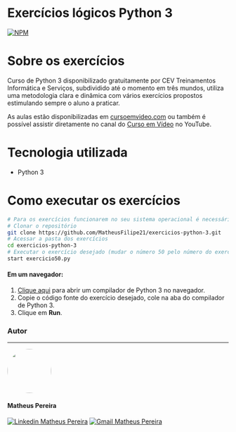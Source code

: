 # Exercícios lógicos Python 3
[![NPM](https://img.shields.io/npm/l/react)](https://github.com/MatheusFilipe21/exercicios-python-3/blob/master/LICENSE)

# Sobre os exercícios
Curso de Python 3 disponibilizado gratuitamente por CEV Treinamentos Informática e Serviços, subdividido até o momento em três mundos, utiliza uma metodologia clara e dinâmica com vários exercícios propostos estimulando sempre o aluno a praticar.

As aulas estão disponibilizadas em [cursoemvideo.com](https://www.cursoemvideo.com/ "cursoemvideo.com") ou também é possível assistir diretamente no canal do [Curso em Vídeo](https://www.youtube.com/channel/UCrWvhVmt0Qac3HgsjQK62FQ "Curso em Vídeo") no YouTube.

# Tecnologia utilizada

- Python 3

# Como executar os exercícios

```bash
# Para os exercícios funcionarem no seu sistema operacional é necessário ter o Python 3 instalado
# Clonar o repositório
git clone https://github.com/MatheusFilipe21/exercicios-python-3.git
# Acessar a pasta dos exercícios
cd exercicios-python-3
# Executar o exercício desejado (mudar o número 50 pelo número do exercício desejado)
start exercicio50.py
```

#### Em um navegador:

1. <a href="https://www.onlinegdb.com/online_python_compiler" target="_blank" title="Emulador Android no navegador">Clique aqui</a> para abrir um compilador de Python 3 no navegador.
2. Copie o código fonte do exercício desejado, cole na aba do compilador de Python 3.
3. Clique em **Run**.

### Autor
---

 <img style="border-radius: 50%;" src="https://avatars3.githubusercontent.com/u/57512945?s=400&u=59280288c5d415b3aedca01cbb06db3c600740a8&v=4" width="100px;" alt=""/>

#### Matheus Pereira

<a href="https://www.linkedin.com/in/matheusfilipe21" target="_blank" title="Linkedin Matheus Pereira"><img src="https://img.shields.io/badge/-Matheus Pereira-blue?style=flat-square&logo=Linkedin&logoColor=white&link=https://www.linkedin.com/in/matheusfilipe21" alt="Linkedin Matheus Pereira"/></a> [![Gmail Matheus Pereira](https://img.shields.io/badge/-matheusfilipe1999@gmail.com-c14438?style=flat-square&logo=Gmail&logoColor=white&link=mailto:matheusfilipe1999@gmail.com)](mailto:matheusfilipe1999@gmail.com "Gmail Matheus Pereira")
